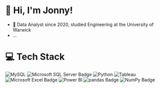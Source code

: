 # 👋 Hi, I'm Jonny!

- 🏫 Data Analyst since 2020, studied Engineering at the University of Warwick
- ...

# 💻 Tech Stack

![MySQL](https://img.shields.io/badge/mysql-4479A1.svg?style=for-the-badge&logo=mysql&logoColor=white) ![Microsoft SQL Server Badge](https://img.shields.io/badge/Microsoft%20SQL%20Server-CC2927?logo=microsoftsqlserver&logoColor=fff&style=for-the-badge) ![Python](https://img.shields.io/badge/python-3670A0?style=for-the-badge&logo=python&logoColor=ffdd54)  ![Tableau](https://img.shields.io/badge/Tableau-E97627?style=for-the-badge&logo=Tableau&logoColor=white) 
![Microsoft Excel Badge](https://img.shields.io/badge/Microsoft%20Excel-217346?logo=microsoftexcel&logoColor=fff&style=for-the-badge) ![Power BI](https://img.shields.io/badge/PowerBI-F2C811?style=for-the-badge&logo=Power%20BI&logoColor=white) ![pandas Badge](https://img.shields.io/badge/pandas-150458?logo=pandas&logoColor=fff&style=for-the-badge) ![NumPy Badge](https://img.shields.io/badge/NumPy-013243?logo=numpy&logoColor=fff&style=for-the-badge)
